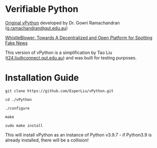 # Verifiable Python

[Original vPython](https://github.com/ANRGUSC/vPython) developed by Dr. Gowri Ramachandran (g.ramachandran@qut.edu.au)

[WhistleBlower: Towards A Decentralized and Open Platform for Spotting Fake News](https://eprints.qut.edu.au/209248/)

This version of vPython is a simplification by Tao Liu (t24.liu@connect.qut.edu.au) and was built for testing purposes.

# Installation Guide

```
git clone https://github.com/EsperLiu/vPython.git

cd ./vPython

./configure

make

sudo make install
```

This will install vPython as an instance of Python v3.9.7 - if Python3.9 is already installed, there will be a collision!
